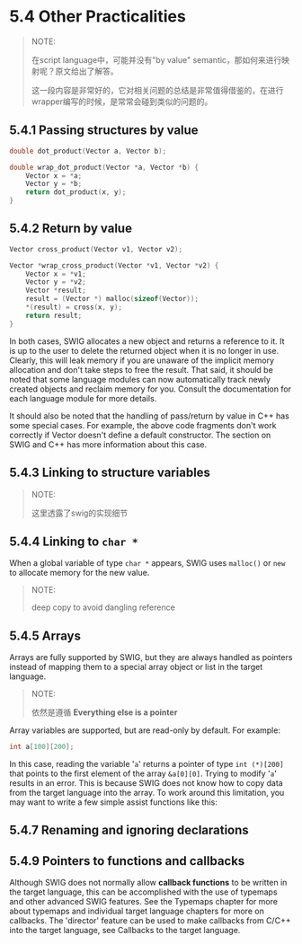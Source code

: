 

# 5.4 Other Practicalities

> NOTE: 
>
> 在script language中，可能并没有"by value" semantic，那如何来进行映射呢？原文给出了解答。
>
> 这一段内容是非常好的，它对相关问题的总结是非常值得借鉴的，在进行wrapper编写的时候，是常常会碰到类似的问题的。

## 5.4.1 Passing structures by value

```C++
double dot_product(Vector a, Vector b);
```



```c++
double wrap_dot_product(Vector *a, Vector *b) {
    Vector x = *a;
    Vector y = *b;
    return dot_product(x, y);
}
```



## 5.4.2 Return by value

```C
Vector cross_product(Vector v1, Vector v2);
```



```C
Vector *wrap_cross_product(Vector *v1, Vector *v2) {
    Vector x = *v1;
    Vector y = *v2;
    Vector *result;
    result = (Vector *) malloc(sizeof(Vector));
    *(result) = cross(x, y);
    return result;
}
```



In both cases, SWIG allocates a new object and returns a reference to it. It is up to the user to delete the returned object when it is no longer in use. Clearly, this will leak memory if you are unaware of the implicit memory allocation and don't take steps to free the result. That said, it should be noted that some language modules can now automatically track newly created objects and reclaim memory for you. Consult the documentation for each language module for more details.

It should also be noted that the handling of pass/return by value in C++ has some special cases. For example, the above code fragments don't work correctly if Vector doesn't define a default constructor. The section on SWIG and C++ has more information about this case.



## 5.4.3 Linking to structure variables

> NOTE: 
>
> 这里透露了swig的实现细节

## 5.4.4 Linking to `char *`

When a global variable of type `char *` appears, SWIG uses `malloc()` or `new` to allocate memory for the new value.

> NOTE: 
>
> deep copy to avoid dangling reference



## 5.4.5 Arrays

Arrays are fully supported by SWIG, but they are always handled as pointers instead of mapping them to a special array object or list in the target language.

> NOTE: 
>
> 依然是遵循 **Everything else is a pointer**

Array variables are supported, but are read-only by default. For example:

```C
int a[100][200];
```

In this case, reading the variable '`a`' returns a pointer of type `int (*)[200]` that points to the first element of the array `&a[0][0]`. Trying to modify '`a`' results in an error. This is because SWIG does not know how to copy data from the target language into the array. To work around this limitation, you may want to write a few simple assist functions like this:



## 5.4.7 Renaming and ignoring declarations 



## 5.4.9 Pointers to functions and callbacks

Although SWIG does not normally allow **callback functions** to be written in the target language, this can be accomplished with the use of typemaps and other advanced SWIG features. See the Typemaps chapter for more about typemaps and individual target language chapters for more on callbacks. The 'director' feature can be used to make callbacks from C/C++ into the target language, see Callbacks to the target language.

